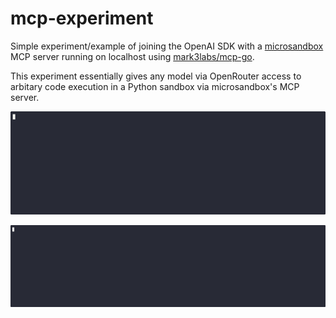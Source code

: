 # mcp-experiment

Simple experiment/example of joining the OpenAI SDK with a [microsandbox](https://github.com/microsandbox/microsandbox) MCP server running on localhost using [mark3labs/mcp-go](https://github.com/mark3labs/mcp-go).

This experiment essentially gives any model via OpenRouter access to arbitary code execution in a Python sandbox via microsandbox's MCP server.

![mcp.gif](demo/mcp.gif)

![mcp-weather.gif](demo/mcp-weather.gif)
